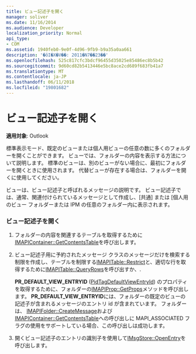 ```yaml
---
title: ビュー記述子を開く
manager: soliver
ms.date: 11/16/2014
ms.audience: Developer
localization_priority: Normal
api_type:
- COM
ms.assetid: 1940feb0-9e0f-4d96-9fb9-b9a35a0aa661
description: '�ŏI�X�V��: 2011�N7��23��'
ms.openlocfilehash: 525c817cfc3bdcf96455d35025e85486ec8b5b42
ms.sourcegitcommit: 9d60cd82b5413446e5bc8ace2cd689f683fb41a7
ms.translationtype: MT
ms.contentlocale: ja-JP
ms.lasthandoff: 06/11/2018
ms.locfileid: "19801682"
---
```

# <a name="opening-a-view-descriptor"></a>ビュー記述子を開く
  
**適用対象**: Outlook 
  
標準表示モード、既定のビューまたは個人用ビューの任意の数に多くのフォルダーを開くことができます。 ビューでは、フォルダーの内容を表示する方法について説明します。 標準のビューは、別のビューがない場合に、最初にフォルダーを開くときに使用されます。 代替ビューが存在する場合は、フォルダーを開くに使用してください。
  
ビューは、ビュー記述子と呼ばれるメッセージの説明です。 ビュー記述子では、通常、関連付けられているメッセージとして作成し、[共通] または [個人用のビュー フォルダーまたは IPM の任意のフォルダー内に表示されます。
  
### <a name="to-open-a-view-descriptor"></a>ビュー記述子を開く
  
1. フォルダーの内容を関連するテーブルを取得するために[IMAPIContainer::GetContentsTable](imapicontainer-getcontentstable.md)を呼び出します。 
    
2. ビュー記述子用に予約されたメッセージ クラスのメッセージだけを検索する制限を作成し、テーブルを制限する[IMAPITable::Restrict](imapitable-restrict.md)と、適切な行を取得するために[IMAPITable::QueryRows](imapitable-queryrows.md)を呼び出すか、.
    
   **PR_DEFAULT_VIEW_ENTRYID** ([PidTagDefaultViewEntryId](pidtagdefaultviewentryid-canonical-property.md)) のプロパティを取得するために、フォルダーの[IMAPIProp::GetProps](imapiprop-getprops.md)メソッドを呼び出します。 **PR_DEFAULT_VIEW_ENTRYID**には、フォルダーの既定のビューの記述子が含まれるメッセージのエントリ id が含まれています。 フォルダーは、 [IMAPIFolder::CreateMessage](imapifolder-createmessage.md)および[IMAPIContainer::GetContentsTable](imapicontainer-getcontentstable.md)への呼び出しに MAPI_ASSOCIATED フラグの使用をサポートしている場合、この呼び出しは成功します。
    
3. 開くビュー記述子のエントリの識別子を使用して[IMsgStore::OpenEntry](imsgstore-openentry.md)を呼び出します。 
    

